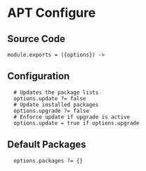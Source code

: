 
# APT Configure

## Source Code

    module.exports = ({options}) ->

## Configuration

      # Updates the package lists
      options.update ?= false
      # Update installed packages
      options.upgrade ?= false
      # Enforce update if upgrade is active
      options.update = true if options.upgrade

## Default Packages

      options.packages ?= {}
